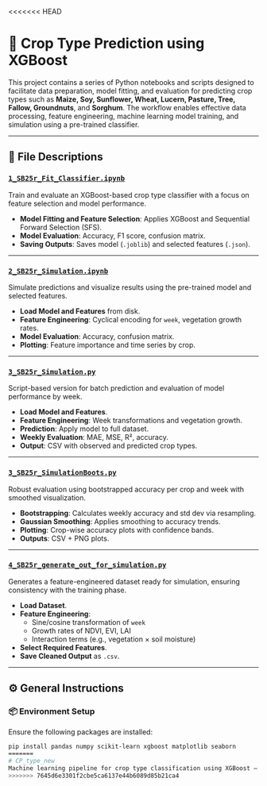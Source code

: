 <<<<<<< HEAD
# 🌱 Crop Type Prediction using XGBoost

This project contains a series of Python notebooks and scripts designed to facilitate data preparation, model fitting, and evaluation for predicting crop types such as **Maize, Soy, Sunflower, Wheat, Lucern, Pasture, Tree, Fallow, Groundnuts**, and **Sorghum**. The workflow enables effective data processing, feature engineering, machine learning model training, and simulation using a pre-trained classifier.

---

## 📁 File Descriptions

### [`1_SB25r_Fit_Classifier.ipynb`](./1_SB25r_Fit_Classifier.ipynb)

Train and evaluate an XGBoost-based crop type classifier with a focus on feature selection and model performance.

- **Model Fitting and Feature Selection**: Applies XGBoost and Sequential Forward Selection (SFS).
- **Model Evaluation**: Accuracy, F1 score, confusion matrix.
- **Saving Outputs**: Saves model (`.joblib`) and selected features (`.json`).

---

### [`2_SB25r_Simulation.ipynb`](./2_SB25r_Simulation.ipynb)

Simulate predictions and visualize results using the pre-trained model and selected features.

- **Load Model and Features** from disk.
- **Feature Engineering**: Cyclical encoding for `week`, vegetation growth rates.
- **Model Evaluation**: Accuracy, confusion matrix.
- **Plotting**: Feature importance and time series by crop.

---

### [`3_SB25r_Simulation.py`](./3_SB25r_Simulation.py)

Script-based version for batch prediction and evaluation of model performance by week.

- **Load Model and Features**.
- **Feature Engineering**: Week transformations and vegetation growth.
- **Prediction**: Apply model to full dataset.
- **Weekly Evaluation**: MAE, MSE, R², accuracy.
- **Output**: CSV with observed and predicted crop types.

---

### [`3_SB25r_SimulationBoots.py`](./3_SB25r_SimulationBoots.py)

Robust evaluation using bootstrapped accuracy per crop and week with smoothed visualization.

- **Bootstrapping**: Calculates weekly accuracy and std dev via resampling.
- **Gaussian Smoothing**: Applies smoothing to accuracy trends.
- **Plotting**: Crop-wise accuracy plots with confidence bands.
- **Outputs**: CSV + PNG plots.

---

### [`4_SB25r_generate_out_for_simulation.py`](./4_SB25r_generate_out_for_simulation.py)


Generates a feature-engineered dataset ready for simulation, ensuring consistency with the training phase.

- **Load Dataset**.
- **Feature Engineering**:
  - Sine/cosine transformation of `week`
  - Growth rates of NDVI, EVI, LAI
  - Interaction terms (e.g., vegetation × soil moisture)
- **Select Required Features**.
- **Save Cleaned Output** as `.csv`.

---

## ⚙️ General Instructions

### 📦 Environment Setup

Ensure the following packages are installed:

```bash
pip install pandas numpy scikit-learn xgboost matplotlib seaborn
=======
# CP_type_new
Machine learning pipeline for crop type classification using XGBoost – includes dataset preparation, feature engineering, model training, simulation, and evaluation with bootstrapped accuracy metrics.
>>>>>>> 7645d6e3301f2cbe5ca6137e44b6089d85b21ca4
